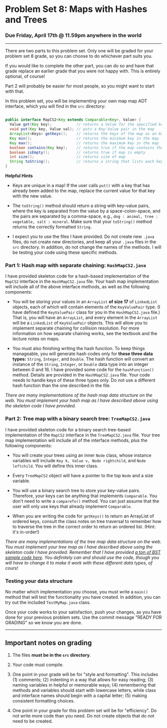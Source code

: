 # Problem Set 8: Maps with Hashes and Trees

### Due Friday, April 17th @ 11.59pm anywhere in the world

---

There are two parts to this problem set. Only one will be graded for your problem set 8 grade, so you can choose to do whichever part suits you.

If you would like to complete the other part, you can do so and have that grade replace an earlier grade that you were not happy with. This is entirely optional, of course!

Part 2 will probably be easier for most people, so you might want to start with that.

In this problem set, you will be implementing your own map map ADT interface, which you will find in the `src` directory:

``` java

public interface MapCS2<Key extends Comparable<Key>, Value> { 
  Value get(Key key);           // returns a Value for the specified key
  void put(Key key, Value val); // puts a Key-Value pair in the map
  ArrayList<Keys> getKeys();    // returns the keys of the map as an ArrayList
  Key min();                    // returns the minimum key in the map
  Key max();                    // returns the maximum key in the map
  boolean contains(Key key);    // returns true if the map contains the key
  boolean isEmpty();            // returns true if map is empty
  int size();                   // returns size of map
  String toString();            // returns a string that lists each key-value pair
}

```

**Helpful Hints**

* Keys are unique in a map! If the user calls `put()` with a key that has already been added to the map, replace the current value for that key with the new value.

* The `toString()` method should return a string with key-value pairs, where the key is separated from the value by a space-colon-space, and the pairs are separated by a comma-space, e.g., ``dog : animal, tree : vegetable, salt : mineral``. Make sure that your `toString()` method returns the correctly formatted `String`.

* I expect you to use the files I have provided. Do not create new `.java` files, do not create new directories, and keep all your `.java` files in the `src` directory. In addition, do not change the names of the methods. I will be testing your code using these specific methods.


### Part 1: Hash map with separate chaining: `HashMapCS2.java`
I have provided skeleton code for a hash-based implementation of the `MapCS2` interface in the `HashMapCS2.java` file. Your hash map implementation will include all of the above interface methods, as well as the following components:

* You will be storing your values in an `ArrayList` **of size 17** of `LinkedList` objects, each of which will contain elements of the `KeyValuePair` type. (I have defined the `KeyValuePair` class for you in the `HashMapCS2.java` file.) That is, you will have an `ArrayList`, and every element in the `ArrayList` will be a `LinkedList` of `KeyValuePair` objects. This will allow you to implement separate chaining for collision resolution. For more information on how separate chaining works, see the textbook and the lecture notes on maps.

* You must also finishing writing the hash function. To keep things manageable, you will generate hash codes only for  **these three data types:** `String`, `Integer`, and `Double`. The hash function will convert an instance of the `String`, `Integer`, or `Double` data type into an integer between 0 and 16.  I have provided some code for the `hashFunction()` method. Details are provided in the `HashMapCS2.java` file. Your code needs to handle keys of these three types only. Do not use a different hash function than the one described in the file.

*There are many implementations of the hash map data structure on the web. You must implement your hash map as I have described above using the skeleton code I have provided.*


### Part 2: Tree map with a binary search tree: `TreeMapCS2.java`
I have provided skeleton code for a binary search tree-based implementation of the `MapCS2` interface in the `TreeMapCS2.java` file. Your tree map implementation will include all of the interface methods, plus the following components:

* You will create your trees using an inner `Node` class, whose instance variables will include `Key k, Value v, Node rightchild`, and `Node leftchild`. You will define this inner class.

* Every `TreeMapCS2` object will have a pointer to the top `Node` and a size variable.

* You will use a binary search tree to store your key-value pairs. Therefore, your keys can be anything that implements `Comparable`. You don't need to write a `compareTo()` method. You can just assume that the user will only use keys that already implement `Comparable`.

* When you are writing the code for `getKeys()` to return an ArrayList of ordered keys, consult the class notes on tree traversal to remember how to traverse the tree in the correct order to return an ordered list. (Hint: it's in-order!)

*There are many implementations of the tree map data structure on the web. You must implement your tree map as I have described above using the skeleton code I have provided. Remember that I have provided [a ton of BST sample code here](  https://github.com/BC-CSCI-1102-S20-MWF12/example_code/tree/master/week8/BInarySearchTrees). You definitely can and should use the code, though you will have to change it to make it work with these different data types, of cours!*


### Testing your data structure

No matter which implementation you choose, you must write a `main()` method that will test the functionality you have created. In addition, you can try out the included `TestMyMap.java` class.

Once your code works to your satisfaction, push your changes, as you have done for your previous problem sets. Use the commit message "READY FOR GRADING" so we know you are done. 

---

## Important notes on grading

1. The files **must be in the `src` directory**. 

2. Your code must compile. 

3. One point in your grade will be for "style and formatting". This includes (1) comments; (2) indenting in a way that allows for easy reading; (3) naming variables in helpful or memorable ways; (4) remembering that methods and variables should start with lowercase letters, while class and interface names should begin with a capital letter; (5) making consistent formatting choices.

4. One point in your grade for this problem set will be for "efficiency". Do not write more code than you need. Do not create objects that do not need to be created. 



